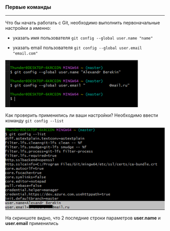 ### Первые команды

----

Что бы начать работать с Git, необходимо выполнить первоначальные настройки а именно:

* указать имя пользователя ``git config --global user.name "name"``
- указать email пользователя ``git config --global user.email "email.com"``

![git global](/images/git%20global.png)

Как проверить применились ли ваши настройки? Необходимо ввести команду `git config --list`

![git list](/images/git%20list.png)

На скриншоте видно, что 2 последние строки параметров **user.name** и **user.email** применились